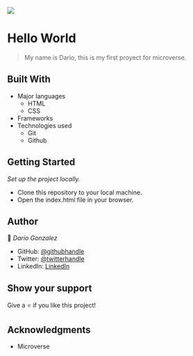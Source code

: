![](https://img.shields.io/badge/Microverse-blueviolet)

# Hello World 

>My name is Dario, this is my first proyect for microverse.


## Built With

- Major languages
  -  HTML 
  -  CSS
- Frameworks
- Technologies used
  - Git
  - Github

## Getting Started

*Set up the project locally.*
- Clone this repository to your local machine.
- Open the index.html file in your browser.

## Author

👤 *Dario Gonzalez*

- GitHub: [@githubhandle](https://github.com/dario0525)
- Twitter: [@twitterhandle](https://twitter.com/dario0525)
- LinkedIn: [LinkedIn](https://www.linkedin.com/in/dar%C3%ADo-gonz%C3%A1lez-896149206/)

## Show your support

Give a ⭐️ if you like this project!

## Acknowledgments

- Microverse